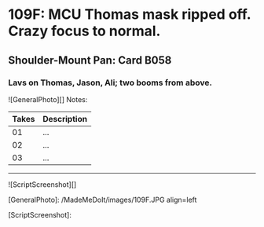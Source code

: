 # 109F: MCU Thomas mask ripped off. Crazy focus to normal.

## Shoulder-Mount Pan: Card B058

### Lavs on Thomas, Jason, Ali; two booms from above.

![GeneralPhoto][]
Notes: 

| Takes | Description |
|:---|:----|
| 01 | ... |
| 02 | ... |
| 03 | ... |

----

![ScriptScreenshot][]


[GeneralPhoto]:  /MadeMeDoIt/images/109F.JPG align=left

[ScriptScreenshot]: 